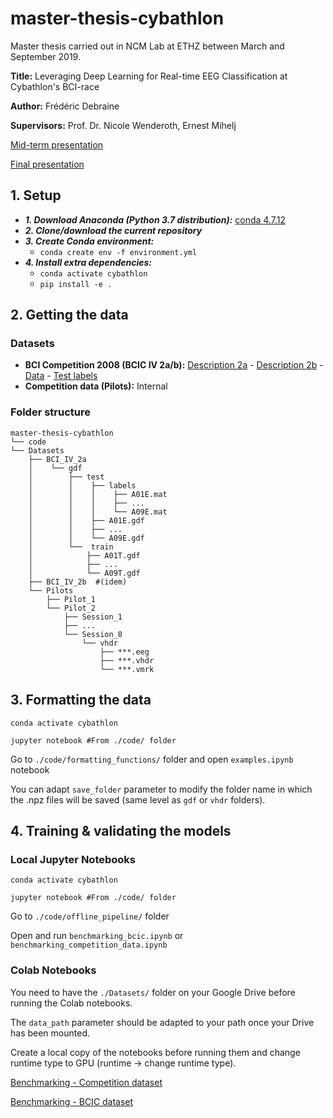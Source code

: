 # master-thesis-cybathlon

Master thesis carried out in NCM Lab at ETHZ between March and September 2019.

**Title:** Leveraging Deep Learning for Real-time EEG Classification at Cybathlon's BCI-race

**Author:** Frédéric Debraine

**Supervisors:** Prof. Dr. Nicole Wenderoth, Ernest Mihelj

[Mid-term presentation](https://docs.google.com/presentation/d/1M7-L-o8VcEkF2XUpg1tlzHjlhS4FAOSxXEdc2CnIoFg/edit?usp=sharing)

[Final presentation](https://docs.google.com/presentation/d/1VI9dcGJZGvR_Vj2vGMXPnahVWyrGI8pWVup2zn4acWY/edit?usp=sharing)


## 1. Setup

- ***1. Download Anaconda (Python 3.7 distribution):*** [conda 4.7.12](https://www.anaconda.com/distribution/)
- ***2. Clone/download the current repository***
- ***3. Create Conda environment:***
	- `conda create env -f environment.yml`
- ***4. Install extra dependencies:***
    - `conda activate cybathlon`
	- `pip install -e .`

## 2. Getting the data

### Datasets
- **BCI Competition 2008 (BCIC IV 2a/b):** [Description 2a](http://www.bbci.de/competition/iv/desc_2a.pdf) - [Description 2b](http://www.bbci.de/competition/iv/desc_2b.pdf) - [Data](http://bbci.de/competition/iv/index.html#download) - [Test labels](http://www.bbci.de/competition/iv/results/index.html#labels)
- **Competition data (Pilots):** Internal

### Folder structure
```
master-thesis-cybathlon
└── code
└── Datasets
    ├── BCI_IV_2a
    │    └── gdf
    │        ├── test
    │        │    ├── labels
    │        │    │    ├── A01E.mat
    │        │    │    ├── ...
    │        │    │    └── A09E.mat
    │        │    ├── A01E.gdf
    │        │    ├── ...
    │        │    └── A09E.gdf
    │        └──  train
    │            ├── A01T.gdf
    │            ├── ...
    │            └── A09T.gdf
    ├── BCI_IV_2b  #(idem)
    └── Pilots
        ├── Pilot_1
        └── Pilot_2
            ├── Session_1
            ├── ...
            └── Session_8
                └── vhdr
                    ├── ***.eeg
                    ├── ***.vhdr
                    └── ***.vmrk
```

## 3. Formatting the data

`conda activate cybathlon`

`jupyter notebook #From ./code/ folder`

Go to `./code/formatting_functions/` folder  and open `examples.ipynb` notebook

You can adapt `save_folder` parameter to modify the folder name in which the .npz files
will be saved (same level as `gdf` or `vhdr` folders).

## 4. Training & validating the models
### Local Jupyter Notebooks

`conda activate cybathlon`

`jupyter notebook #From ./code/ folder`

Go to `./code/offline_pipeline/` folder

Open and run `benchmarking_bcic.ipynb` or `benchmarking_competition_data.ipynb`



### Colab Notebooks

You need to have the `./Datasets/` folder on your Google Drive before running the Colab notebooks.

The `data_path` parameter should be adapted to your path once your Drive has been mounted.

Create a local copy of the notebooks before running them and change runtime type to GPU (runtime -> change runtime type).

[Benchmarking - Competition dataset](https://colab.research.google.com/drive/1QLnWBQ0ZXnaVCvoCr--Ro8In2sOHnuE9)

[Benchmarking - BCIC dataset](https://colab.research.google.com/drive/1cRHG0g0a_X-yfjg7U_QXlCQ4idBmjHNm)
